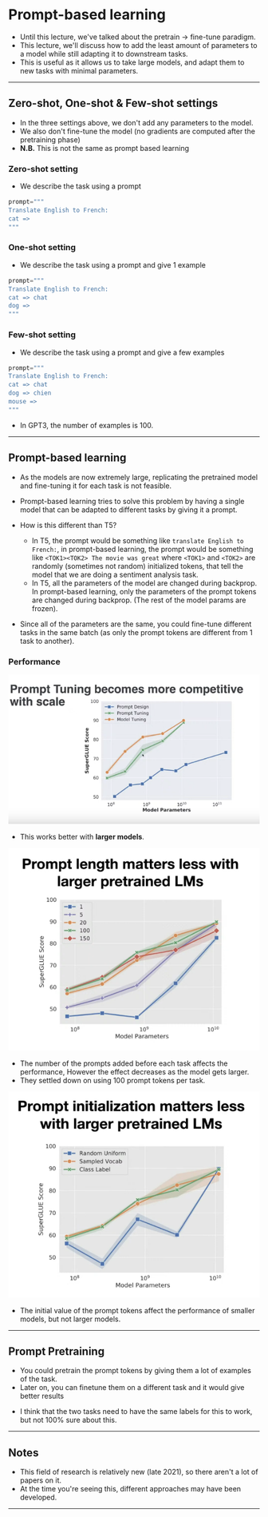 # Prompt-based learning

- Until this lecture, we've talked about the pretrain -> fine-tune paradigm.
- This lecture, we'll discuss how to add the least amount of parameters to a model while still adapting it to downstream tasks.
- This is useful as it allows us to take large models, and adapt them to new tasks with minimal parameters.
----------

## Zero-shot, One-shot & Few-shot settings

- In the three settings above, we don't add any parameters to the model.
- We also don't fine-tune the model (no gradients are computed after the pretraining phase)
- **N.B.** This is not the same as prompt based learning

### Zero-shot setting

- We describe the task using a prompt

```python
prompt="""
Translate English to French:
cat =>
"""
```

### One-shot setting

- We describe the task using a prompt and give 1 example

```python
prompt="""
Translate English to French:
cat => chat
dog =>
"""
```

### Few-shot setting

- We describe the task using a prompt and give a few examples

```python
prompt="""
Translate English to French:
cat => chat
dog => chien
mouse =>
"""
```

- In GPT3, the number of examples is 100.

----------


## Prompt-based learning

- As the models are now extremely large, replicating the pretrained model and fine-tuning it for each task is not feasible.
- Prompt-based learning tries to solve this problem by having a single model that can be adapted to different tasks by giving it a prompt.
- How is this different than T5?
    - In T5, the prompt would be something like `translate English to French:`, in prompt-based learning, the prompt would be something like `<TOK1><TOK2> The movie was great` where `<TOK1>` and `<TOK2>` are randomly (sometimes not random) initialized tokens, that tell the model that we are doing a sentiment analysis task.
    - In T5, all the parameters of the model are changed during backprop. In prompt-based learning, only the parameters of the prompt tokens are changed during backprop. (The rest of the model params are frozen).

- Since all of the parameters are the same, you could fine-tune different tasks in the same batch (as only the prompt tokens are different from 1 task to another).

### Performance

![alt](./images/12-prompt-based-learning/performance-comp-prompt-based.png)

- This works better with **larger models**.

![alt](./images/12-prompt-based-learning/prompt-size-comp.png)

- The number of the prompts added before each task affects the performance, However the effect decreases as the model  gets larger.
- They settled down on using 100 prompt tokens per task.

![alt](./images/12-prompt-based-learning/prompt-init-comp.png)

- The initial value of the prompt tokens affect the performance of smaller models, but not larger models.

----------

## Prompt Pretraining

- You could pretrain the prompt tokens by giving them a lot of examples of the task.
- Later on, you can finetune them on a different task and it would give better results

<!-- TODO: Check this in the paper -->
- I think that the two tasks need to have the same labels for this to work, but not 100% sure about this.

----------

## Notes

- This field of research is relatively new (late 2021), so there aren't a lot of papers on it.
- At the time you're seeing this, different approaches may have been developed.

----------
